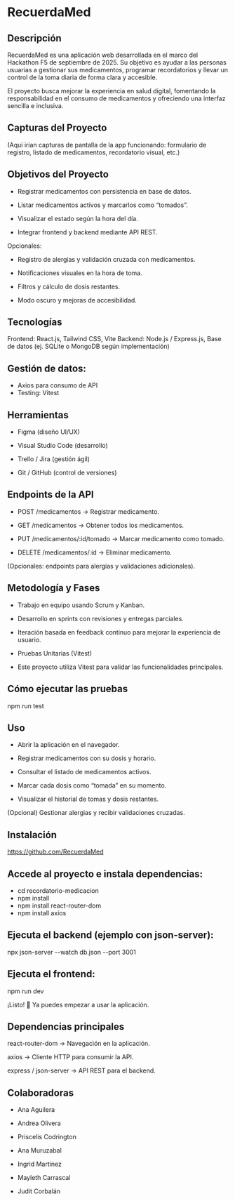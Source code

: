 # RecuerdaMed

## Descripción

RecuerdaMed es una aplicación web desarrollada en el marco del Hackathon F5 de septiembre de 2025. Su objetivo es ayudar a las personas usuarias a gestionar sus medicamentos, programar recordatorios y llevar un control de la toma diaria de forma clara y accesible.

El proyecto busca mejorar la experiencia en salud digital, fomentando la responsabilidad en el consumo de medicamentos y ofreciendo una interfaz sencilla e inclusiva.

## Capturas del Proyecto

(Aquí irían capturas de pantalla de la app funcionando: formulario de registro, listado de medicamentos, recordatorio visual, etc.)

## Objetivos del Proyecto

- Registrar medicamentos con persistencia en base de datos.

- Listar medicamentos activos y marcarlos como “tomados”.

- Visualizar el estado según la hora del día.

- Integrar frontend y backend mediante API REST.

Opcionales:

- Registro de alergias y validación cruzada con medicamentos.

- Notificaciones visuales en la hora de toma.

- Filtros y cálculo de dosis restantes.

- Modo oscuro y mejoras de accesibilidad.

## Tecnologías

Frontend: React.js, Tailwind CSS, Vite
Backend: Node.js / Express.js, Base de datos (ej. SQLite o MongoDB según implementación)

## Gestión de datos: 

- Axios para consumo de API
- Testing: Vitest

## Herramientas

- Figma (diseño UI/UX)

- Visual Studio Code (desarrollo)

- Trello / Jira (gestión ágil)

- Git / GitHub (control de versiones)

## Endpoints de la API

- POST /medicamentos → Registrar medicamento.

- GET /medicamentos → Obtener todos los medicamentos.

- PUT /medicamentos/:id/tomado → Marcar medicamento como tomado.

- DELETE /medicamentos/:id → Eliminar medicamento.

(Opcionales: endpoints para alergias y validaciones adicionales).

## Metodología y Fases

- Trabajo en equipo usando Scrum y Kanban.

- Desarrollo en sprints con revisiones y entregas parciales.

- Iteración basada en feedback continuo para mejorar la experiencia de usuario.

- Pruebas Unitarias (Vitest)

- Este proyecto utiliza Vitest para validar las funcionalidades principales.

## Cómo ejecutar las pruebas
npm run test

## Uso

- Abrir la aplicación en el navegador.

- Registrar medicamentos con su dosis y horario.

- Consultar el listado de medicamentos activos.

- Marcar cada dosis como “tomada” en su momento.

- Visualizar el historial de tomas y dosis restantes.

(Opcional) Gestionar alergias y recibir validaciones cruzadas.

## Instalación

https://github.com/RecuerdaMed


## Accede al proyecto e instala dependencias:

- cd recordatorio-medicacion
- npm install
- npm install react-router-dom
- npm install axios


## Ejecuta el backend (ejemplo con json-server):

npx json-server --watch db.json --port 3001


## Ejecuta el frontend:

npm run dev


¡Listo! 🎉 Ya puedes empezar a usar la aplicación.

## Dependencias principales

react-router-dom → Navegación en la aplicación.

axios → Cliente HTTP para consumir la API.

express / json-server → API REST para el backend.

## Colaboradoras

- Ana Aguilera 

- Andrea Olivera 

- Priscelis Codrington

- Ana Muruzabal

- Ingrid Martínez

- Mayleth Carrascal

- Judit Corbalán

